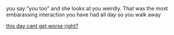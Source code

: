 you say "you too" and she looks at you weirdly. That was the most embarassing interaction you have had all day so you walk away

[this day cant get worse right?](../Z/meetz.md)
